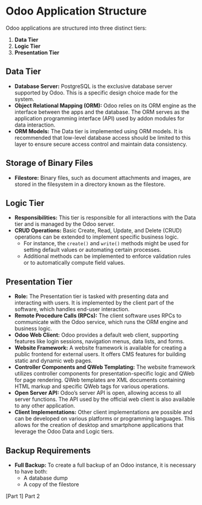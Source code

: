 # Odoo Application Structure

Odoo applications are structured into three distinct tiers:

1. **Data Tier**
2. **Logic Tier**
3. **Presentation Tier**

## Data Tier

- **Database Server:** PostgreSQL is the exclusive database server supported by Odoo. This is a specific design choice made for the system.
- **Object Relational Mapping (ORM):** Odoo relies on its ORM engine as the interface between the apps and the database. The ORM serves as the application programming interface (API) used by addon modules for data interaction.
- **ORM Models:** The Data tier is implemented using ORM models. It is recommended that low-level database access should be limited to this layer to ensure secure access control and maintain data consistency.

## Storage of Binary Files

- **Filestore:** Binary files, such as document attachments and images, are stored in the filesystem in a directory known as the filestore.

## Logic Tier

- **Responsibilities:** This tier is responsible for all interactions with the Data tier and is managed by the Odoo server.
- **CRUD Operations:** Basic Create, Read, Update, and Delete (CRUD) operations can be extended to implement specific business logic.
    - For instance, the `create()` and `write()` methods might be used for setting default values or automating certain processes.
    - Additional methods can be implemented to enforce validation rules or to automatically compute field values.

## Presentation Tier

- **Role:** The Presentation tier is tasked with presenting data and interacting with users. It is implemented by the client part of the software, which handles end-user interaction.
- **Remote Procedure Calls (RPCs):** The client software uses RPCs to communicate with the Odoo service, which runs the ORM engine and business logic.
- **Odoo Web Client:** Odoo provides a default web client, supporting features like login sessions, navigation menus, data lists, and forms.
- **Website Framework:** A website framework is available for creating a public frontend for external users. It offers CMS features for building static and dynamic web pages.
- **Controller Components and QWeb Templating:** The website framework utilizes controller components for presentation-specific logic and QWeb for page rendering. QWeb templates are XML documents containing HTML markup and specific QWeb tags for various operations.
- **Open Server API:** Odoo’s server API is open, allowing access to all server functions. The API used by the official web client is also available to any other application.
- **Client Implementations:** Other client implementations are possible and can be developed on various platforms or programming languages. This allows for the creation of desktop and smartphone applications that leverage the Odoo Data and Logic tiers.

## Backup Requirements

- **Full Backup:** To create a full backup of an Odoo instance, it is necessary to have both:
  - A database dump
  - A copy of the filestore

[Part 1]
Part 2